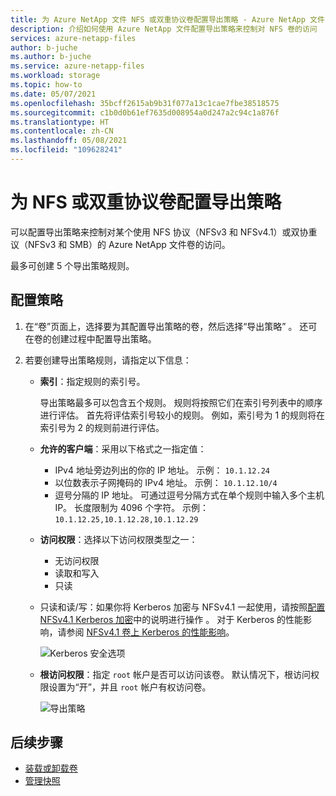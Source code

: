 ```yaml
---
title: 为 Azure NetApp 文件 NFS 或双重协议卷配置导出策略 - Azure NetApp 文件
description: 介绍如何使用 Azure NetApp 文件配置导出策略来控制对 NFS 卷的访问
services: azure-netapp-files
author: b-juche
ms.author: b-juche
ms.service: azure-netapp-files
ms.workload: storage
ms.topic: how-to
ms.date: 05/07/2021
ms.openlocfilehash: 35bcff2615ab9b31f077a13c1cae7fbe38518575
ms.sourcegitcommit: c1b0d0b61ef7635d008954a0d247a2c94c1a876f
ms.translationtype: HT
ms.contentlocale: zh-CN
ms.lasthandoff: 05/08/2021
ms.locfileid: "109628241"
---
```

# <a name="configure-export-policy-for-nfs-or-dual-protocol-volumes"></a>为 NFS 或双重协议卷配置导出策略

可以配置导出策略来控制对某个使用 NFS 协议（NFSv3 和 NFSv4.1）或双协重议（NFSv3 和 SMB）的 Azure NetApp 文件卷的访问。 

最多可创建 5 个导出策略规则。

## <a name="configure-the-policy"></a>配置策略 

1.  在“卷”页面上，选择要为其配置导出策略的卷，然后选择“导出策略” 。 还可在卷的创建过程中配置导出策略。

2.  若要创建导出策略规则，请指定以下信息：   
    * **索引**：指定规则的索引号。  
      
      导出策略最多可以包含五个规则。 规则将按照它们在索引号列表中的顺序进行评估。 首先将评估索引号较小的规则。 例如，索引号为 1 的规则将在索引号为 2 的规则前进行评估。 

    * **允许的客户端**：采用以下格式之一指定值：  
      * IPv4 地址旁边列出的你的 IP 地址。 示例： `10.1.12.24`
      * 以位数表示子网掩码的 IPv4 地址。 示例： `10.1.12.10/4`
      * 逗号分隔的 IP 地址。 可通过逗号分隔方式在单个规则中输入多个主机 IP。 长度限制为 4096 个字符。 示例： `10.1.12.25,10.1.12.28,10.1.12.29`

    * **访问权限**：选择以下访问权限类型之一：  
      * 无访问权限 
      * 读取和写入
      * 只读

    * 只读和读/写：如果你将 Kerberos 加密与 NFSv4.1 一起使用，请按照[配置 NFSv4.1 Kerberos 加密](configure-kerberos-encryption.md)中的说明进行操作 。  对于 Kerberos 的性能影响，请参阅 [NFSv4.1 卷上 Kerberos 的性能影响](performance-impact-kerberos.md)。 

      ![Kerberos 安全选项](../media/azure-netapp-files/kerberos-security-options.png) 

    * **根访问权限**：指定 `root` 帐户是否可以访问该卷。  默认情况下，根访问权限设置为“开”，并且 `root` 帐户有权访问卷。

      ![导出策略](../media/azure-netapp-files/azure-netapp-files-export-policy.png) 

## <a name="next-steps"></a>后续步骤 
* [装载或卸载卷](azure-netapp-files-mount-unmount-volumes-for-virtual-machines.md)
* [管理快照](azure-netapp-files-manage-snapshots.md)
